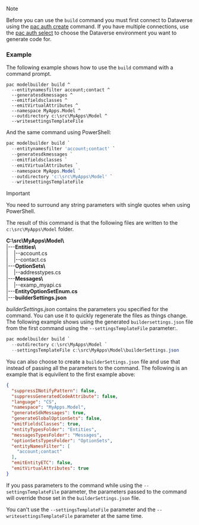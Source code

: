 > [!NOTE]
> Before you can use the `build` command you must first connect to Dataverse using the [pac auth create](../auth.md#pac-auth-create) command. If you have multiple connections, use the [pac auth select](../auth.md#pac-auth-select) to choose the Dataverse environment you want to generate code for.


### Example

The following example shows how to use the `build` command with a command prompt.

<!-- 
We should use the full parameter names for examples. The alias are too cryptic for beginners.
People are learning and they can replace them with the aliases as they become familar with them.
Showing the commands on multiple lines that end in '`', allows them to see the full names and
just copy and paste the command to try them.
-->


```dos
pac modelbuilder build ^
  --entitynamesfilter account;contact ^
  --generatesdkmessages ^
  --emitfieldsclasses ^
  --emitVirtualAttributes ^
  --namespace MyApps.Model ^
  --outdirectory c:\src\MyApps\Model ^
  --writesettingsTemplateFile
```

And the same command using PowerShell:

```powershell
pac modelbuilder build `
  --entitynamesfilter 'account;contact' `
  --generatesdkmessages `
  --emitfieldsclasses `
  --emitVirtualAttributes `
  --namespace MyApps.Model `
  --outdirectory 'c:\src\MyApps\Model' `
  --writesettingsTemplateFile
```

> [!IMPORTANT]
> You need to surround any string parameters with single quotes when using PowerShell.

The result of this command is that the following files are written to the `c:\src\MyApps\Model` folder.

**C:\src\MyApps\Model\\**</br>
|---**Entities\\**</br>
|&nbsp;&nbsp;&nbsp;&nbsp;|--account.cs</br>
|&nbsp;&nbsp;&nbsp;&nbsp;|--contact.cs</br>
|---**OptionSets\\**</br>
|&nbsp;&nbsp;&nbsp;&nbsp;|--addresstypes.cs</br>
|---**Messages\\**</br>
|&nbsp;&nbsp;&nbsp;&nbsp;|--examp_myapi.cs</br>
|---**EntityOptionSetEnum.cs**</br>
|---**builderSettings.json**</br>

*builderSettings.json* contains the parameters you specified for the command. You can use it to quickly regenerate the files as things change. The following example shows using the generated `buildersettings.json` file from the first command using the `--settingsTemplateFile` parameter:.

```powershell
pac modelbuilder build `
  --outdirectory c:\src\MyApps\Model `
  --settingsTemplateFile c:\src\MyApps\Model\builderSettings.json
```

<!-- 
Seems like we ought to recommend this.
It is much more readable. I think I would much rather use this pattern than type out all these commands.
-->
You can also choose to create a `builderSettings.json` file and use that instead of passing all the parameters to the command. The following is an example that is equivilent to the first example above:

```json
{
  "suppressINotifyPattern": false,
  "suppressGeneratedCodeAttribute": false,
  "language": "CS",
  "namespace": "MyApps.Model",
  "generateSdkMessages": true,
  "generateGlobalOptionSets": false,
  "emitFieldsClasses": true,
  "entityTypesFolder": "Entities",
  "messagesTypesFolder": "Messages",
  "optionSetsTypesFolder": "OptionSets",
  "entityNamesFilter": [
    "account;contact"
  ],
  "emitEntityETC": false,
  "emitVirtualAttributes": true
}
```
If you pass parameters to the command while using the `--settingsTemplateFile` parameter, the parameters passed to the command will override those set in the `builderSettings.json` file.

You can't use the `--settingsTemplateFile` parameter and the `--writesettingsTemplateFile` parameter at the same time.